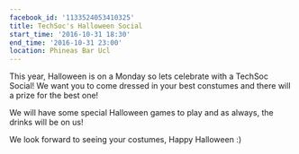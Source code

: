 ```yaml
---
facebook_id: '1133524053410325'
title: TechSoc's Halloween Social
start_time: '2016-10-31 18:30'
end_time: '2016-10-31 23:00'
location: Phineas Bar Ucl
---
```


This year, Halloween is on a Monday so lets celebrate with a TechSoc Social! We want you to come dressed in your best constumes and there will a prize for the best one!  
  
We will have some special Halloween games to play and as always, the drinks will be on us!  
  
We look forward to seeing your costumes, Happy Halloween :)